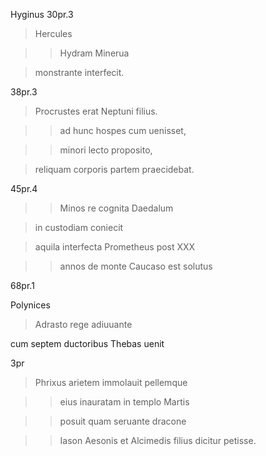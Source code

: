 
Hyginus 30pr.3

>Hercules 

>>Hydram Minerua 

>monstrante interfecit.



38pr.3

>Procrustes erat Neptuni filius. 

>>ad hunc hospes cum uenisset, 

>>minori lecto proposito, 

>reliquam corporis partem praecidebat.


45pr.4

>>Minos re cognita Daedalum

>in custodiam coniecit

>aquila interfecta Prometheus post ⅩⅩⅩ 

>>annos de monte Caucaso est solutus

68pr.1

Polynices 

>Adrasto rege adiuuante 

cum septem ductoribus Thebas uenit


3pr

>Phrixus arietem immolauit pellemque 

>>eius inauratam in templo Martis 

>>posuit quam seruante dracone 

>>Iason Aesonis et Alcimedis filius dicitur petisse.
